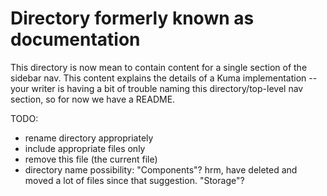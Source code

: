 # Directory formerly known as documentation

This directory is now mean to contain content for a single section of the sidebar nav. This content explains the details of a Kuma implementation -- your writer is having a bit of trouble naming this directory/top-level nav section, so for now we have a README.

TODO:

- rename directory appropriately
- include appropriate files only
- remove this file (the current file)
- directory name possibility: "Components"? hrm, have deleted and moved a lot of files since that suggestion. "Storage"?